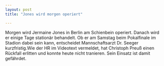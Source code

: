 ```yaml
---
layout: post
title: "Jones wird morgen operiert"

---
```


Morgen wird Jermaine Jones in Berlin am Schienbein operiert. Danach wird er einige Tage stationär behandelt. Ob er am Samstag beim Pokalfinale im Stadion dabei sein kann, entscheidet Mannschaftsarzt Dr. Seeger kurzfristig.Wie der HR im Videotext vermeldet, hat Christoph Preuß einen Rückfall erlitten und konnte heute nicht tranieren. Sein Einsatz ist damit gefährdet.



